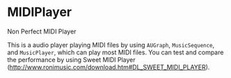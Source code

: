 # MIDIPlayer
Non Perfect MIDI Player

This is a audio player playing MIDI files by using `AUGraph`, `MusicSequence`, and `MusicPlayer`, which can play most MIDI files. You can test and compare the performance by using Sweet MIDI Player (http://www.ronimusic.com/download.htm#DL_SWEET_MIDI_PLAYER).


